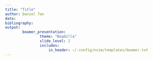```yaml
---
title: "Title"
author: Daniel Tan
date: 
bibliography: 
output: 
        beamer_presentation:
                theme: "Boadilla"
                slide_level: 2
                includes:
                    in_header: ~/.config/nvim/templates/beamer.txt
---
```


